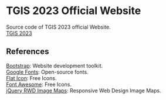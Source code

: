 # TGIS 2023 Official Website
Source code of TGIS 2023 official Website.  
[TGIS 2023](http://tgis2023.geomatics.ncku.edu.tw/)


## References

[Bootstrap](https://getbootstrap.com/): Website development toolkit.  
[Google Fonts](https://fonts.google.com/): Open-source fonts.  
[Flat Icon](https://www.flaticon.com/): Free Icons.  
[Font Awesome](https://fontawesome.com/): Free Icons.  
[jQuery RWD Image Maps](https://github.com/stowball/jQuery-rwdImageMaps): Responsive Web Design Image Maps.